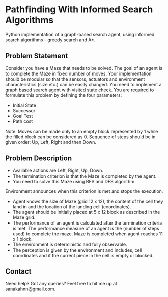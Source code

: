 # Pathfinding With Informed Search Algorithms
Python implementation of a graph-based search agent, using informed search algorithms - greedy search and A*.

## Problem Statement
Consider you have a Maze that needs to be solved. The goal of an agent is to complete the Maze in fixed number of moves. Your implementation should be modular so that the sensors, actuators and environment characteristics (size etc.) can be easily changed. You need to implement a graph based search agent with visited state check. You are required to formulate this problem by defining the four parameters:

- Initial State
- Successor
- Goal Test
- Path cost

Note: Moves can be made only to an empty block represented by 1 while the filled block can be considered as 0. Sequence of steps should be in given order: Up, Left, Right and then Down.

## Problem Description
- Available actions are Left, Right, Up, Down.
- The termination criterion is that the Maze is completed by the agent.
- You need to solve this Maze using BFS and DFS algorithm.

Environment announces when this criterion is met and stops the execution.

- Agent knows the size of Maze (grid 12 x 12), the content of the cell they land in and the location of the landing cell (coordinates).
- The agent should be initially placed at 5 x 12 block as described in the Maze grid.
- The performance of an agent is calculated after the termination criteria is met. The performance measure of an agent is the (number of steps used) to complete the maze. Maze is completed when agent reaches 11 x 1 block.
- The environment is deterministic and fully observable.
- The perception is given by the environment and includes, cell coordinates and if the current piece in the cell is empty or blocked.

## Contact
Need help? Got any queries? Feel free to hit me up at sanakahnn@gmail.com.
